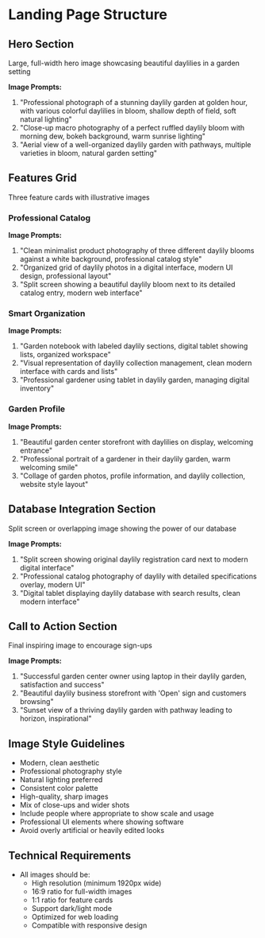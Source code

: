 # Landing Page Structure

## Hero Section

Large, full-width hero image showcasing beautiful daylilies in a garden setting

**Image Prompts:**

1. "Professional photograph of a stunning daylily garden at golden hour, with various colorful daylilies in bloom, shallow depth of field, soft natural lighting"
2. "Close-up macro photography of a perfect ruffled daylily bloom with morning dew, bokeh background, warm sunrise lighting"
3. "Aerial view of a well-organized daylily garden with pathways, multiple varieties in bloom, natural garden setting"

## Features Grid

Three feature cards with illustrative images

### Professional Catalog

**Image Prompts:**

1. "Clean minimalist product photography of three different daylily blooms against a white background, professional catalog style"
2. "Organized grid of daylily photos in a digital interface, modern UI design, professional layout"
3. "Split screen showing a beautiful daylily bloom next to its detailed catalog entry, modern web interface"

### Smart Organization

**Image Prompts:**

1. "Garden notebook with labeled daylily sections, digital tablet showing lists, organized workspace"
2. "Visual representation of daylily collection management, clean modern interface with cards and lists"
3. "Professional gardener using tablet in daylily garden, managing digital inventory"

### Garden Profile

**Image Prompts:**

1. "Beautiful garden center storefront with daylilies on display, welcoming entrance"
2. "Professional portrait of a gardener in their daylily garden, warm welcoming smile"
3. "Collage of garden photos, profile information, and daylily collection, website style layout"

## Database Integration Section

Split screen or overlapping image showing the power of our database

**Image Prompts:**

1. "Split screen showing original daylily registration card next to modern digital interface"
2. "Professional catalog photography of daylily with detailed specifications overlay, modern UI"
3. "Digital tablet displaying daylily database with search results, clean modern interface"

## Call to Action Section

Final inspiring image to encourage sign-ups

**Image Prompts:**

1. "Successful garden center owner using laptop in their daylily garden, satisfaction and success"
2. "Beautiful daylily business storefront with 'Open' sign and customers browsing"
3. "Sunset view of a thriving daylily garden with pathway leading to horizon, inspirational"

## Image Style Guidelines

- Modern, clean aesthetic
- Professional photography style
- Natural lighting preferred
- Consistent color palette
- High-quality, sharp images
- Mix of close-ups and wider shots
- Include people where appropriate to show scale and usage
- Professional UI elements where showing software
- Avoid overly artificial or heavily edited looks

## Technical Requirements

- All images should be:
  - High resolution (minimum 1920px wide)
  - 16:9 ratio for full-width images
  - 1:1 ratio for feature cards
  - Support dark/light mode
  - Optimized for web loading
  - Compatible with responsive design
